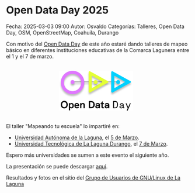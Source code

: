 Open Data Day 2025
==================================

Fecha: 2025-03-03 09:00
Autor: Osvaldo
Categorías: Talleres, Open Data Day, OSM, OpenStreetMap, Coahuila, Durango

Con motivo del [Open Data Day](https://opendataday.org/es_es/) de este año estaré dando talleres de mapeo básico en diferentes instituciones educativas de la Comarca Lagunera entre el 1 y el 7 de marzo.

<!-- break -->

<br />
<center>
<a href="https://opendataday.org/">
<img class="img-responsive" style="width:40%;height:auto;margin-right:12px;" src="2025-03-03-OpenDataDay-OSM/ODD-logo-portrait-full.png" alt="ODD" width="425" height="350">
</a>
</center>
<br />

El taller "Mapeando tu escuela" lo impartiré en:

* [Universidad Autónoma de la Laguna](https://opendataday.org/es_es/events/2025/#mapeando-tu-escuela), el [5 de Marzo](https://osmcal.org/event/3580/).
* [Universidad Tecnológica de La Laguna Durango](https://opendataday.org/es_es/events/2025/#mapeando-tu-escuela-2), el [7 de Marzo](https://osmcal.org/event/3589/).

Espero más universidades se sumen a este evento el siguiente año.

La presentación se puede descargar [aquí](2025-03-03-OpenDataDay-OSM/ODD-2025.pdf).

Resultados y fotos en el sitio del [Grupo de Usuarios de GNU/Linux de La Laguna](http://www.gulag.org.mx/open-data-day-2025.html)


